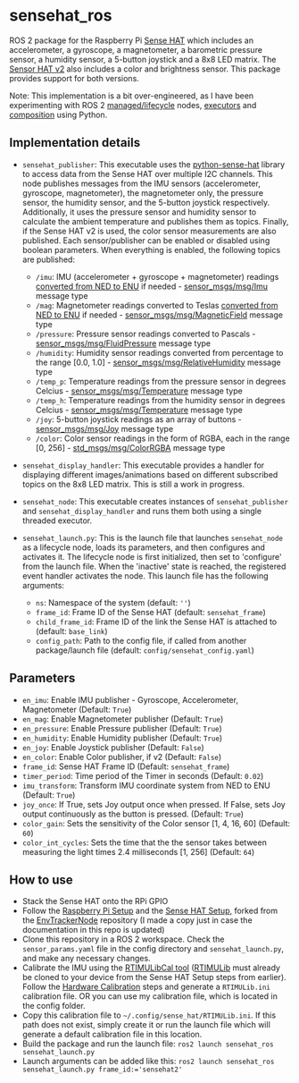 # sensehat_ros
ROS 2 package for the Raspberry Pi [Sense HAT](https://www.raspberrypi.com/documentation/accessories/sense-hat.html) which includes an accelerometer, a gyroscope, a magnetometer, a barometric pressure sensor, a humidity sensor, a 5-button joystick and a 8x8 LED matrix. The [Sensor HAT v2](https://www.raspberrypi.com/products/sense-hat/) also includes a color and brightness sensor. This package provides support for both versions.

Note: This implementation is a bit over-engineered, as I have been experimenting with ROS 2 [managed/lifecycle](https://design.ros2.org/articles/node_lifecycle.html) nodes, [executors](https://docs.ros.org/en/humble/Concepts/About-Executors.html#executors) and [composition](https://github.com/ros2/examples/blob/rolling/rclpy/executors/examples_rclpy_executors/composed.py) using Python.

## Implementation details

* ```sensehat_publisher```: This executable uses the [python-sense-hat](https://github.com/astro-pi/python-sense-hat) library to access data from the Sense HAT over multiple I2C channels. This node publishes messages from the IMU sensors (accelerometer, gyroscope, magnetometer), the magnetometer only, the pressure sensor, the humidity sensor, and the 5-button joystick respectively. Additionally, it uses the pressure sensor and humidity sensor to calculate the ambient temperature and publishes them as topics. Finally, if the Sense HAT v2 is used, the color sensor measurements are also published. Each sensor/publisher can be enabled or disabled using boolean parameters. When everything is enabled, the following topics are published:

    * ```/imu```: IMU (accelerometer + gyroscope + magnetometer) readings [converted from NED to ENU](https://github.com/mavlink/mavros/issues/49) if needed - [sensor_msgs/msg/Imu](https://docs.ros2.org/foxy/api/sensor_msgs/msg/Imu.html) message type
    * ```/mag```: Magnetometer readings converted to Teslas [converted from NED to ENU](https://github.com/mavlink/mavros/issues/49) if needed - [sensor_msgs/msg/MagneticField](https://docs.ros2.org/foxy/api/sensor_msgs/msg/MagneticField.html) message type
    * ```/pressure```: Pressure sensor readings converted to Pascals - [sensor_msgs/msg/FluidPressure](https://docs.ros2.org/foxy/api/sensor_msgs/msg/FluidPressure.html) message type
    * ```/humidity```: Humidity sensor readings converted from percentage to the range [0.0, 1.0] - [sensor_msgs/msg/RelativeHumidity](https://docs.ros2.org/foxy/api/sensor_msgs/msg/RelativeHumidity.html) message type
    * ```/temp_p```: Temperature readings from the pressure sensor in degrees Celcius - [sensor_msgs/msg/Temperature](https://docs.ros2.org/foxy/api/sensor_msgs/msg/Temperature.html) message type
    * ```/temp_h```: Temperature readings from the humidity sensor in degrees Celcius - [sensor_msgs/msg/Temperature](https://docs.ros2.org/foxy/api/sensor_msgs/msg/Temperature.html) message type
    * ```/joy```: 5-button joystick readings as an array of buttons - [sensor_msgs/msg/Joy](https://docs.ros2.org/foxy/api/sensor_msgs/msg/Joy.html) message type
    * ```/color```: Color sensor readings in the form of RGBA, each in the range [0, 256] - [std_msgs/msg/ColorRGBA](https://docs.ros2.org/foxy/api/std_msgs/msg/ColorRGBA.html) message type

* ```sensehat_display_handler```: This executable provides a handler for displaying different images/animations based on different subscribed topics on the 8x8 LED matrix. This is still a work in progress.

* ```sensehat_node```: This executable creates instances of ```sensehat_publisher``` and ```sensehat_display_handler``` and runs them both using a single threaded executor. 

* ```sensehat_launch.py```: This is the launch file that launches ```sensehat_node``` as a  lifecycle node, loads its parameters, and then configures and activates it. The lifecycle node is first initialized, then set to 'configure' from the launch file. When the 'inactive' state is reached, the registered event handler activates the node. This launch file has the following arguments:
    * ```ns```: Namespace of the system (default: ```''```)
    * ```frame_id```: Frame ID of the Sense HAT (default: ```sensehat_frame```)
    * ```child_frame_id```: Frame ID of the link the Sense HAT is attached to (default: ```base_link```)
    * ```config_path```: Path to the config file, if called from another package/launch file (default: ```config/sensehat_config.yaml```)

## Parameters

* ```en_imu```: Enable IMU publisher - Gyroscope, Accelerometer, Magnetometer (Default: ```True```)
* ```en_mag```: Enable Magnetometer publisher (Default: ```True```)
* ```en_pressure```: Enable Pressure publisher (Default: ```True```)
* ```en_humidity```: Enable Humidity publisher (Default: ```True```)
* ```en_joy```: Enable Joystick publisher (Default: ```False```)
* ```en_color```: Enable Color publisher, if v2 (Default: ```False```)
* ```frame_id```: Sense HAT Frame ID (Default: ```sensehat_frame```)
* ```timer_period```: Time period of the Timer in seconds (Default: ```0.02```)
* ```imu_transform```: Transform IMU coordinate system from NED to ENU (Default: ```True```)
* ```joy_once```: If True, sets Joy output once when pressed. If False, sets Joy output continuously as the button is pressed. (Default: ```True```)
* ```color_gain```:  Sets the sensitivity of the Color sensor [1, 4, 16, 60] (Default: ```60```)
* ```color_int_cycles```: Sets the time that the the sensor takes between measuring the light times 2.4 milliseconds [1, 256] (Default: ```64```)

## How to use

* Stack the Sense HAT onto the RPi GPIO 
* Follow the [Raspberry Pi Setup](https://gist.github.com/adityakamath/63eacf890381f9428f822742d49255c8) and the [Sense HAT Setup](https://gist.github.com/adityakamath/897d1933b3fe9ec5b7d388aabb7de9ef), forked from the [EnvTrackerNode](https://github.com/J-Pai/EnvTrackerNode) repository (I made a copy just in case the documentation in this repo is updated) 
* Clone this repository in a ROS 2 workspace. Check the ```sensor_params.yaml``` file in the config directory and ```sensehat_launch.py```, and make any necessary changes.
* Calibrate the IMU using the [RTIMULibCal tool](https://github.com/RPi-Distro/RTIMULib/tree/master/Linux/RTIMULibCal) ([RTIMULib](https://github.com/RPi-Distro/RTIMULib) must already be cloned to your device from the Sense HAT Setup steps from earlier). Follow the [Hardware Calibration](https://www.raspberrypi.com/documentation/accessories/sense-hat.html#hardware-calibration) steps and generate a ```RTIMULib.ini``` calibration file. OR you can use my calibration file, which is located in the config folder.
* Copy this calibration file to ```~/.config/sense_hat/RTIMULib.ini```. If this path does not exist, simply create it or run the launch file which will generate a default calibration file in this location.
* Build the package and run the launch file: ```ros2 launch sensehat_ros sensehat_launch.py```
* Launch arguments can be added like this: ```ros2 launch sensehat_ros sensehat_launch.py frame_id:='sensehat2'```
